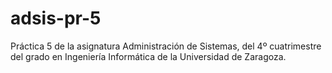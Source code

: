 # adsis-pr-5
Práctica 5 de la asignatura Administración de Sistemas, del 4º cuatrimestre del grado en Ingeniería Informática de la Universidad de Zaragoza.
